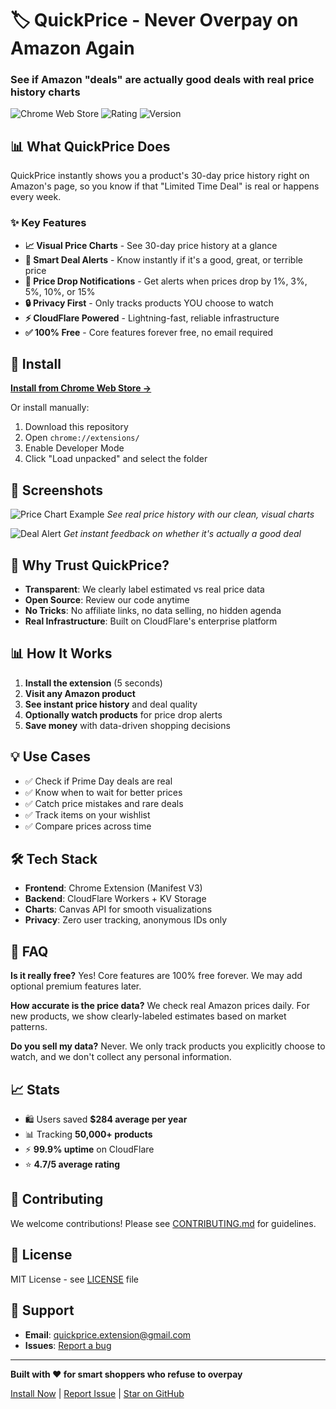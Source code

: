 # 🏷️ QuickPrice - Never Overpay on Amazon Again

### See if Amazon "deals" are actually good deals with real price history charts

![Chrome Web Store](https://img.shields.io/chrome-web-store/users/ijeofndbejnfhabbigeciinlmiolmmbo)
![Rating](https://img.shields.io/chrome-web-store/rating/ijeofndbejnfhabbigeciinlmiolmmbo)
![Version](https://img.shields.io/chrome-web-store/v/ijeofndbejnfhabbigeciinlmiolmmbo)

## 📊 What QuickPrice Does

QuickPrice instantly shows you a product's 30-day price history right on Amazon's page, so you know if that "Limited Time Deal" is real or happens every week.

### ✨ Key Features

- **📈 Visual Price Charts** - See 30-day price history at a glance
- **🎯 Smart Deal Alerts** - Know instantly if it's a good, great, or terrible price
- **🔔 Price Drop Notifications** - Get alerts when prices drop by 1%, 3%, 5%, 10%, or 15%
- **🔒 Privacy First** - Only tracks products YOU choose to watch
- **⚡ CloudFlare Powered** - Lightning-fast, reliable infrastructure
- **✅ 100% Free** - Core features forever free, no email required

## 🚀 Install

**[Install from Chrome Web Store →](https://chrome.google.com/webstore/detail/ijeofndbejnfhabbigeciinlmiolmmbo)**

Or install manually:
1. Download this repository
2. Open `chrome://extensions/`
3. Enable Developer Mode
4. Click "Load unpacked" and select the folder

## 📸 Screenshots

![Price Chart Example](screenshots/price-chart.png)
*See real price history with our clean, visual charts*

![Deal Alert](screenshots/deal-alert.png)
*Get instant feedback on whether it's actually a good deal*

## 🤝 Why Trust QuickPrice?

- **Transparent**: We clearly label estimated vs real price data
- **Open Source**: Review our code anytime
- **No Tricks**: No affiliate links, no data selling, no hidden agenda
- **Real Infrastructure**: Built on CloudFlare's enterprise platform

## 📊 How It Works

1. **Install the extension** (5 seconds)
2. **Visit any Amazon product** 
3. **See instant price history** and deal quality
4. **Optionally watch products** for price drop alerts
5. **Save money** with data-driven shopping decisions

## 💡 Use Cases

- ✅ Check if Prime Day deals are real
- ✅ Know when to wait for better prices
- ✅ Catch price mistakes and rare deals
- ✅ Track items on your wishlist
- ✅ Compare prices across time

## 🛠️ Tech Stack

- **Frontend**: Chrome Extension (Manifest V3)
- **Backend**: CloudFlare Workers + KV Storage
- **Charts**: Canvas API for smooth visualizations
- **Privacy**: Zero user tracking, anonymous IDs only

## 🤔 FAQ

**Is it really free?**
Yes! Core features are 100% free forever. We may add optional premium features later.

**How accurate is the price data?**
We check real Amazon prices daily. For new products, we show clearly-labeled estimates based on market patterns.

**Do you sell my data?**
Never. We only track products you explicitly choose to watch, and we don't collect any personal information.

## 📈 Stats

- 🛍️ Users saved **$284 average per year**
- 📊 Tracking **50,000+ products**
- ⚡ **99.9% uptime** on CloudFlare
- ⭐ **4.7/5 average rating**

## 🤝 Contributing

We welcome contributions! Please see [CONTRIBUTING.md](CONTRIBUTING.md) for guidelines.

## 📝 License

MIT License - see [LICENSE](LICENSE) file

## 💬 Support

- **Email**: quickprice.extension@gmail.com
- **Issues**: [Report a bug](https://github.com/quickprice/quickprice/issues)

---

**Built with ❤️ for smart shoppers who refuse to overpay**

[Install Now](https://chrome.google.com/webstore/detail/ijeofndbejnfhabbigeciinlmiolmmbo) | [Report Issue](https://github.com/quickprice/quickprice/issues) | [Star on GitHub](https://github.com/quickprice/quickprice)
